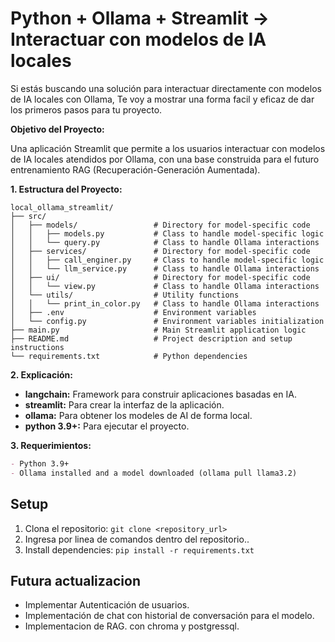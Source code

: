 # Python + Ollama + Streamlit -> Interactuar con modelos de IA locales

Si estás buscando una solución para interactuar directamente con modelos de IA locales con Ollama, Te voy a mostrar una forma facil y eficaz de dar los primeros pasos para tu proyecto.

**Objetivo del Proyecto:**

Una aplicación Streamlit que permite a los usuarios interactuar con modelos de IA locales atendidos por Ollama, con una base construida para el futuro entrenamiento RAG (Recuperación-Generación Aumentada).

**1. Estructura del Proyecto:**

```
local_ollama_streamlit/
├── src/
│   ├── models/                 # Directory for model-specific code
│   │   ├── models.py           # Class to handle model-specific logic
│   │   └── query.py            # Class to handle Ollama interactions
│   ├── services/               # Directory for model-specific code
│   │   ├── call_enginer.py     # Class to handle model-specific logic
│   │   └── llm_service.py      # Class to handle Ollama interactions
│   ├── ui/                     # Directory for model-specific code
│   │   └── view.py             # Class to handle Ollama interactions
│   └── utils/                  # Utility functions
│   │   └── print_in_color.py   # Class to handle Ollama interactions
│   ├── .env                    # Environment variables
│   └── config.py               # Environment variables initialization
├── main.py                     # Main Streamlit application logic
├── README.md                   # Project description and setup instructions
└── requirements.txt            # Python dependencies
```

**2. Explicación:**

- **langchain:** Framework para construir aplicaciones basadas en IA.
- **streamlit:** Para crear la interfaz de la aplicación.
- **ollama:** Para obtener los modeles de AI de forma local.
- **python 3.9+:** Para ejecutar el proyecto.

**3. Requerimientos:**

```markdown
- Python 3.9+
- Ollama installed and a model downloaded (ollama pull llama3.2)
```

## Setup

1.  Clona el repositorio: `git clone <repository_url>`
2.  Ingresa por linea de comandos dentro del repositorio..
3.  Install dependencies: `pip install -r requirements.txt`

## Futura actualizacion

- Implementar Autenticación de usuarios.
- Implementación de chat con historial de conversación para el modelo.
- Implementacion de RAG. con chroma y postgressql.
